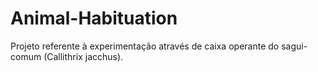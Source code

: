 # Animal-Habituation
Projeto referente à experimentação através de caixa operante do sagui-comum (Callithrix jacchus).
